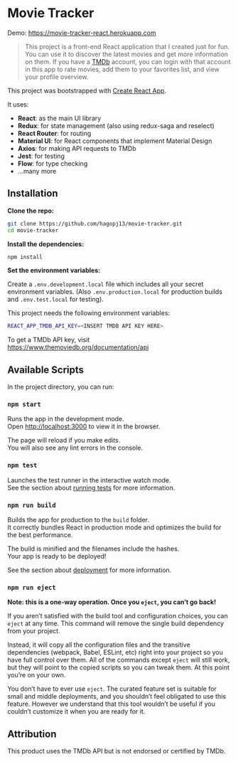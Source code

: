# Movie Tracker

Demo: https://movie-tracker-react.herokuapp.com

> This project is a front-end React application that I created just for fun. You can use it to discover the latest movies and get more information on them. If you have a [TMDb](https://www.themoviedb.org/) account, you can login with that account in this app to rate movies, add them to your favorites list, and view your profile overview.

This project was bootstrapped with [Create React App](https://github.com/facebook/create-react-app).

It uses:

- **React**: as the main UI library
- **Redux**: for state management (also using redux-saga and reselect)
- **React Router**: for routing
- **Material UI**: for React components that implement Material Design
- **Axios**: for making API requests to TMDb
- **Jest**: for testing
- **Flow**: for type checking
- ...many more

## Installation

**Clone the repo:**

```bash
git clone https://github.com/hagopj13/movie-tracker.git
cd movie-tracker
```

**Install the dependencies:**

```bash
npm install
```

**Set the environment variables:**

Create a `.env.development.local` file which includes all your secret environment variables. (Also `.env.production.local` for production builds and `.env.test.local` for testing).

This project needs the following environment variables:

```bash
REACT_APP_TMDB_API_KEY=<INSERT TMDB API KEY HERE>
```

To get a TMDb API key, visit https://www.themoviedb.org/documentation/api

## Available Scripts

In the project directory, you can run:

### `npm start`

Runs the app in the development mode.<br />
Open [http://localhost:3000](http://localhost:3000) to view it in the browser.

The page will reload if you make edits.<br />
You will also see any lint errors in the console.

### `npm test`

Launches the test runner in the interactive watch mode.<br />
See the section about [running tests](https://facebook.github.io/create-react-app/docs/running-tests) for more information.

### `npm run build`

Builds the app for production to the `build` folder.<br />
It correctly bundles React in production mode and optimizes the build for the best performance.

The build is minified and the filenames include the hashes.<br />
Your app is ready to be deployed!

See the section about [deployment](https://facebook.github.io/create-react-app/docs/deployment) for more information.

### `npm run eject`

**Note: this is a one-way operation. Once you `eject`, you can’t go back!**

If you aren’t satisfied with the build tool and configuration choices, you can `eject` at any time. This command will remove the single build dependency from your project.

Instead, it will copy all the configuration files and the transitive dependencies (webpack, Babel, ESLint, etc) right into your project so you have full control over them. All of the commands except `eject` will still work, but they will point to the copied scripts so you can tweak them. At this point you’re on your own.

You don’t have to ever use `eject`. The curated feature set is suitable for small and middle deployments, and you shouldn’t feel obligated to use this feature. However we understand that this tool wouldn’t be useful if you couldn’t customize it when you are ready for it.

## Attribution

This product uses the TMDb API but is not endorsed or certified by TMDb.
